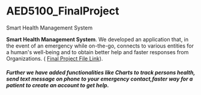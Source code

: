 # AED5100_FinalProject
Smart Health Management System

**Smart Health Management System**. We developed an application that, in the event of an emergency while on-the-go, connects to various entities for a human's well-being and to obtain better help and faster responses from Organizations. ( <a href="https://github.com/sahilhps/AED5100_FinalProject/tree/main/SmartHealthManagementSystem">Final Project File Link<a>). 
<h5>Further we have added functionalities like Charts to track persons health, send text message on phone to your emergency contact,faster way for a patient to create an account to get help. </h5>
